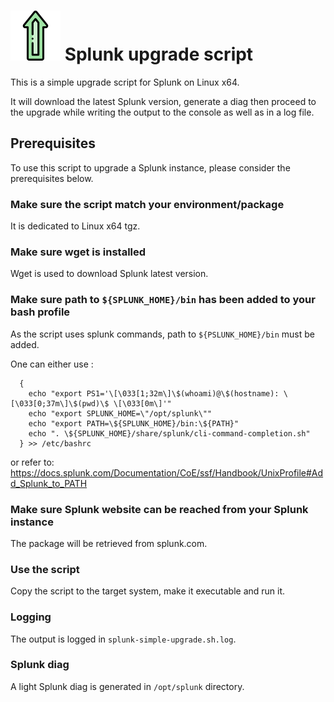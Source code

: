 # ![](logo.svg) Splunk upgrade script

This is a simple upgrade script for Splunk on Linux x64.

It will download the latest Splunk version, generate a diag then proceed to the upgrade while writing the output to the console as well as in a log file.

## Prerequisites

To use this script to upgrade a Splunk instance, please consider the prerequisites below.

### Make sure the script match your environment/package

It is dedicated to Linux x64 tgz.

### Make sure wget is installed

Wget is used to download Splunk latest version.

### Make sure path to `${SPLUNK_HOME}/bin` has been added to your bash profile

As the script uses splunk commands, path to `${PSLUNK_HOME}/bin` must be added.

One can either use :

```shell
  {
    echo "export PS1='\[\033[1;32m\]\$(whoami)@\$(hostname): \[\033[0;37m\]\$(pwd)\$ \[\033[0m\]'"
    echo "export SPLUNK_HOME=\"/opt/splunk\""
    echo "export PATH=\${SPLUNK_HOME}/bin:\${PATH}"
    echo ". \${SPLUNK_HOME}/share/splunk/cli-command-completion.sh"
  } >> /etc/bashrc
```

or refer to: https://docs.splunk.com/Documentation/CoE/ssf/Handbook/UnixProfile#Add_Splunk_to_PATH

### Make sure Splunk website can be reached from your Splunk instance

The package will be retrieved from splunk.com.

### Use the script

Copy the script to the target system, make it executable and run it.

### Logging

The output is logged in `splunk-simple-upgrade.sh.log`.

### Splunk diag

A light Splunk diag is generated in `/opt/splunk` directory.
